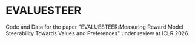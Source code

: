 # EVALUESTEER

Code and Data for the paper "EVALUESTEER:Measuring Reward Model Steerability Towards Values and Preferences" under review at ICLR 2026. 
